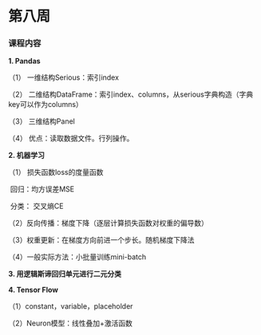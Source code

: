 # 第八周

 

### 课程内容

**1. Pandas**

（1）   一维结构Serious：索引index

（2）   二维结构DataFrame：索引index、columns，从serious字典构造（字典key可以作为columns）

（3）   三维结构Panel

（4）   优点：读取数据文件。行列操作。

**2. 机器学习**

（1）   损失函数loss的度量函数

​	回归：均方误差MSE

​	分类： 交叉熵CE

（2）反向传播：梯度下降（逐层计算损失函数对权重的偏导数）

（3）权重更新：在梯度方向前进一个步长。随机梯度下降法

（4）一般实际方法：小批量训练mini-batch

**3. 用逻辑斯谛回归单元进行二元分类**

**4. Tensor Flow**

（1）constant，variable，placeholder

（2）Neuron模型：线性叠加+激活函数

​	
